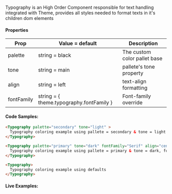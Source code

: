 Typography is an High Order Component responsible for text handling integrated with Theme, provides all styles needed to format texts in it's children dom elements

#### Properties

| Prop | Value = default| Description |
| ------ | -------- | ----------- |
| palette | string = black | The custom color pallet base |
| tone | string = main | pallete's tone property |
| align | string = left | text-align formatting |
| fontFamily | string = { theme.typography.fontFamily }| Font-family override |


#### Code Samples: 

```html
<Typography palette="secondary" tone="light" >
  Typography coloring example using pallete = secondary & tone = light 
</Typography>
```

```html
<Typography palette="primary" tone="dark" fontFamily="Serif" align="center" >
  Typography coloring example using pallete = primary & tone = dark, font Family override and align.
</Typography>
```

```html
<Typography>
  Typography coloring example using defaults
</Typography>
```

#### Live Examples: 
